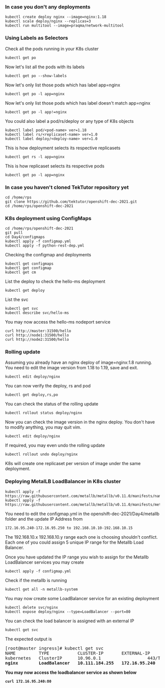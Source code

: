 ### In case you don't any deployments
```
kubectl create deploy nginx --image=nginx:1.18
kubectl scale deploy/nginx --replicas=3
kubectl run multitool --image=praqma/network-multitool
```

### Using Labels as Selectors
Check all the pods running in your K8s cluster
```
kubectl get po
```

Now let's list all the pods with its labels
```
kubectl get po --show-labels
```

Now let's only list those pods which has label app=nginx
```
kubectl get po -l app=nginx
```

Now let's only list those pods which has label doesn't match app=nginx
```
kubectl get po -l app!=nginx
```

You could also label a pod/rs/deploy or any type of K8s objects
```
kubectl label pod/<pod-name> ver=1.18
kubectl label rs/<replicaset-name> ver=1.0
kubectl label deploy/<deploy-name> ver=1.0
```

This is how deployment selects its respective replicasets
```
kubectl get rs -l app=nginx
```

This is how replicaset selects its respective pods
```
kubectl get po -l app=nginx
```

### In case you haven't cloned TekTutor repository yet 
```
cd /home/rps
git clone https://github.com/tektutor/openshift-dec-2021.git
cd /home/rps/openshift-dec-2021
```

### K8s deployment using ConfigMaps
```
cd /home/rps/openshift-dec-2021
git pull
cd Day4/configmaps
kubectl apply -f configmap.yml
kubectl apply -f python-rest-dep.yml
```

Checking the configmap and deployments
```
kubectl get configmaps
kubectl get configmap
kubectl get cm
```

List the deploy to check the hello-ms deployment
```
kubectl get deploy
```

List the svc
```
kubectl get svc
kubectl describe svc/hello-ms
```

You may now access the hello-ms nodeport service 
```
curl http://master:31500/hello
curl http://node1:31500/hello
curl http://node2:31500/hello
```

### Rolling update
Assuming you already have an nginx deploy of image=nginx:1.8 running. You need to edit the image version from 1.18 to 1.19, save and exit.
```
kubectl edit deploy/nginx
```

You can now verify the deploy, rs and pod
```
kubectl get deploy,rs,po
```

You can check the status of the rolling update 
```
kubectl rollout status deploy/nginx
```

Now you can check the image version in the nginx deploy. You don't have to modify anything, you may quit vim.
```
kubectl edit deploy/nginx
```

If required, you may even undo the rolling update
```
kubectl rollout undo deploy/nginx
```

K8s will create one replicaset per version of image under the same deployment.

### Deploying MetalLB LoadBalancer in K8s cluster
```
kubectl apply -f https://raw.githubusercontent.com/metallb/metallb/v0.11.0/manifests/namespace.yaml
kubectl apply -f https://raw.githubusercontent.com/metallb/metallb/v0.11.0/manifests/metallb.yaml
```

You need to edit the configmap.yml in the openshift-dec-2021/Day4/metallb folder 
and the update IP Address from 
```
172.16.95.240-172.16.95.250 to 192.168.10.10-192.168.10.15
```
The 192.168.10.x 192.168.10.y range each one is choosing shouldn't conflict. Each one of you could assign 5 unique IP range for the Metallb Load Balancer.

Once you have updated the IP range you wish to assign for the Metallb LoadBalancer services you may create
```
kubectl apply -f configmap.yml
```

Check if the metallb is running
```
kubectl get all -n metallb-system
```

You may now create some LoadBalancer service for an existing deployment
```
kubectl delete svc/nginx 
kubectl expose deploy/nginx --type=LoadBalancer --port=80
```

You can check the load balancer is assigned with an external IP
```
kubectl get svc
```
The expected output is
<pre>
[root@master ingress]# kubectl get svc
NAME         TYPE           CLUSTER-IP       EXTERNAL-IP     PORT(S)        AGE
kubernetes   ClusterIP      10.96.0.1        <none>          443/TCP        24h
<b>nginx        LoadBalancer   10.111.184.255   172.16.95.240   80:30621/TCP   9m42s</nginx>
</pre>

You may now access the loadbalancer service as shown below
```
curl 172.16.95.240:80
```

